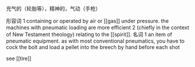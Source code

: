 充气的（轮胎等），精神的，气动（手枪）

形容词
1
containing or operated by air or [[gas]] under pressure.
the machines with pneumatic loading are more efficient
2
(chiefly in the context of New Testament theology) relating to the [[spirit]].
名词
1
an item of pneumatic equipment.
as with most conventional pneumatics, you have to cock the bolt and load a pellet into the breech by hand before each shot

see [[tire]]